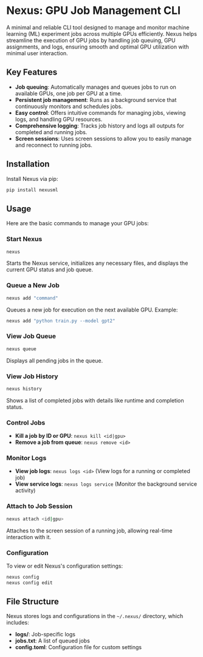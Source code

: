 # Nexus: GPU Job Management CLI

A minimal and reliable CLI tool designed to manage and monitor machine learning (ML) experiment jobs across multiple GPUs efficiently. Nexus helps streamline the execution of GPU jobs by handling job queuing, GPU assignments, and logs, ensuring smooth and optimal GPU utilization with minimal user interaction.

## Key Features

- **Job queuing**: Automatically manages and queues jobs to run on available GPUs, one job per GPU at a time.
- **Persistent job management**: Runs as a background service that continuously monitors and schedules jobs.
- **Easy control**: Offers intuitive commands for managing jobs, viewing logs, and handling GPU resources.
- **Comprehensive logging**: Tracks job history and logs all outputs for completed and running jobs.
- **Screen sessions**: Uses screen sessions to allow you to easily manage and reconnect to running jobs.

## Installation

Install Nexus via pip:

```bash
pip install nexusml
```

## Usage

Here are the basic commands to manage your GPU jobs:

### Start Nexus

```bash
nexus
```

Starts the Nexus service, initializes any necessary files, and displays the current GPU status and job queue.

### Queue a New Job

```bash
nexus add "command"
```

Queues a new job for execution on the next available GPU. Example:

```bash
nexus add "python train.py --model gpt2"
```

### View Job Queue

```bash
nexus queue
```

Displays all pending jobs in the queue.

### View Job History

```bash
nexus history
```

Shows a list of completed jobs with details like runtime and completion status.

### Control Jobs

- **Kill a job by ID or GPU**: `nexus kill <id|gpu>`
- **Remove a job from queue**: `nexus remove <id>`

### Monitor Logs

- **View job logs**: `nexus logs <id>` (View logs for a running or completed job)
- **View service logs**: `nexus logs service` (Monitor the background service activity)

### Attach to Job Session

```bash
nexus attach <id|gpu>
```

Attaches to the screen session of a running job, allowing real-time interaction with it.

### Configuration

To view or edit Nexus's configuration settings:

```bash
nexus config
nexus config edit
```

## File Structure

Nexus stores logs and configurations in the `~/.nexus/` directory, which includes:

- **logs/**: Job-specific logs
- **jobs.txt**: A list of queued jobs
- **config.toml**: Configuration file for custom settings
